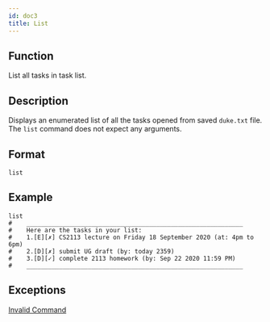 ```yaml
---
id: doc3
title: List
---
```


## Function

List all tasks in task list.

## Description

Displays an enumerated list of all the tasks opened from saved `duke.txt` file. The `list` command does not expect any
 arguments.

## Format

```
list
```

## Example

```
list
#    ____________________________________________________________
#    Here are the tasks in your list:
#    1.[E][✗] CS2113 lecture on Friday 18 September 2020 (at: 4pm to 6pm)
#    2.[D][✗] submit UG draft (by: today 2359)
#    3.[D][✓] complete 2113 homework (by: Sep 22 2020 11:59 PM)
#    ____________________________________________________________
```

## Exceptions

[Invalid Command](doc8.md)